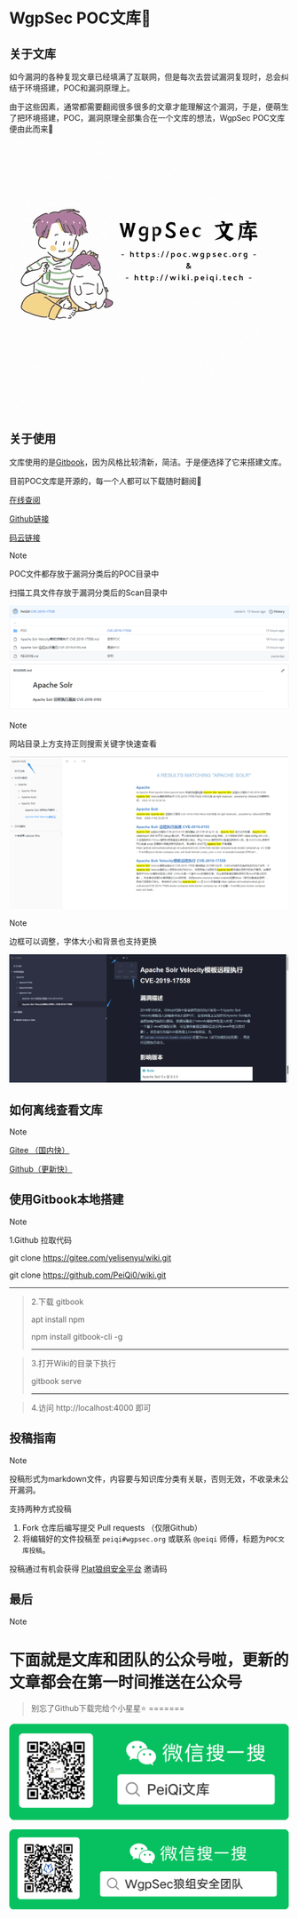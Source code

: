 # WgpSec POC文库🐑

## 关于文库

如今漏洞的各种复现文章已经填满了互联网，但是每次去尝试漏洞复现时，总会纠结于环境搭建，POC和漏洞原理上。

由于这些因素，通常都需要翻阅很多很多的文章才能理解这个漏洞，于是，便萌生了把环境搭建，POC，漏洞原理全部集合在一个文库的想法，WgpSec POC文库便由此而来🐣
![](PeiQi_Wiki/background/PeiQi文库-1.gif)

## 关于使用

文库使用的是[Gitbook](https://www.gitbook.com/)，因为风格比较清新，简洁。于是便选择了它来搭建文库。

目前POC文库是开源的，每一个人都可以下载随时翻阅🐬

[在线查阅](https://poc.wgpsec.org/)

[Github链接](https://github.com/wgpsec/wiki)

[码云链接](https://gitee.com/wgpsec/wiki)

> [!NOTE]
>
> POC文件都存放于漏洞分类后的POC目录中
>
> 扫描工具文件存放于漏洞分类后的Scan目录中

![](PeiQi_Wiki/background/image-3.png)

> [!NOTE]
>
> 网站目录上方支持正则搜索关键字快速查看

![](PeiQi_Wiki/background/image-4.png)

> [!NOTE]
>
> 边框可以调整，字体大小和背景也支持更换

![](PeiQi_Wiki/background/image-5.png)

## 如何离线查看文库

> [!NOTE]
>
> [Gitee （国内快）](https://gitee.com/wgpsec/wiki/repository/archive/gh-pages.zip)
>
> [Github（更新快）](https://github.com/wgpsec/wiki/archive/gh-pages.zip)

## 使用Gitbook本地搭建

> [!NOTE]
>
> 1.Github 拉取代码
>
> git    clone    https://gitee.com/yelisenyu/wiki.git
>
> git    clone    https://github.com/PeiQi0/wiki.git
>
> ----------------------------------------------------------------------------------

> 2.下载 gitbook
>
> apt   install    npm
>
> npm   install    gitbook-cli   -g
>
> ----------------------------------------------------

> 3.打开Wiki的目录下执行
>
> gitbook   serve
>
> -----------------------------------------------------------------------------------

> 4.访问 http://localhost:4000 即可




## 投稿指南

> [!NOTE]
>
> 投稿形式为markdown文件，内容要与知识库分类有关联，否则无效，不收录未公开漏洞。

支持两种方式投稿

1. Fork 仓库后编写提交 Pull requests （仅限Github）
2. 将编辑好的文件投稿至 `peiqi#wgpsec.org` 或联系 `@peiqi` 师傅，标题为`POC文库投稿`。

投稿通过有机会获得 [Plat狼组安全平台](https://plat.wgpsec.org) 邀请码


## 最后

> [!NOTE]
>
下面就是文库和团队的公众号啦，更新的文章都会在第一时间推送在公众号
=======
> 别忘了Github下载完给个小星星⭐
=======

![](PeiQi_Wiki/background/background.png)

![](PeiQi_Wiki/background/background-1.png)